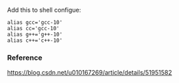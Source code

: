 

Add this to shell configue:

```shell
alias gcc='gcc-10'
alias cc='gcc-10'
alias g++='g++-10'
alias c++='c++-10'
```





### Reference

https://blog.csdn.net/u010167269/article/details/51951582